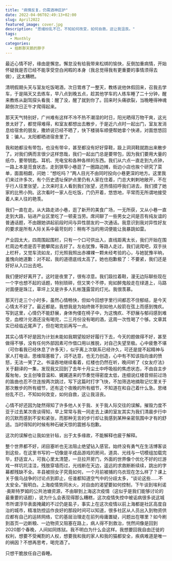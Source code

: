 ```yaml
---
title: "病情反复，仍需酒神庇护"
date: 2022-04-06T02:49:13+02:00
slug: April2022
featured_image: cover.jpg
description: "思绪纷乱不已，不知如何改变，如何自救，这让我沮丧。"
tags:
  - Monthly
categories:
  - 扭断那天鹅的脖子
---
```


最近心情不好，缘由是懈怠。懈怠没有给我带来松绑的愉快，反倒加重病情，开始怀疑我是否已经不能享受空白闲暇的本身（我总觉得我有更重要的事情须得去做），这太糟糕。

清明假期头天与室友吃饭喝酒，次日胃疼了一整天，教练说他休假回来，召我去学车，于是隔天又去练车，早八点到晚五点，趁其他学车的人练车睡了二十分钟，醒来教练从副驾探头看我：醒了没，醒了就到你了。回来时头痛欲裂，当晚睡得神魂颠倒次日正午才爬得起来。

那天天气特别好，广州难有这样不冷不热不潮湿的时日，阳光晒得万物干爽，这光景太好了，都觉得难得，和室友都想出去散步，于是近六点时一起出门，室友发消息给宿舍的朋友，撒娇说已经不晒了，快下楼骑车顺便帮她拿个快递，对面悠悠回复：骗人。太阳都晒进宿舍里了。

我和她都没有带包，也没有带伞，甚至都没有好好穿鞋，趿上洞洞鞋就跑出来散步了。对我们俩而言很少这样悠哉，我们一起出门总是要带包，因为我们要用大量的纸巾，要带钥匙、耳机、充电宝和各种各样的东西。我们从六点一直走到九点钟，一路上本是觅食状态，走到狭窄小巷逛了一圈路边摊，街边小店也挨个研究了菜单，面面相觑，问她：“想吃吗？”两人目光不由同时投向小巷更深的地方。这里我们来过许多次，有个历史遗址保护点里仍有人家在住着，门总大剌剌地敞开，不在乎行人往里张望，上次来时主人看到我们张望，还热情招呼我们进去，我们摸了她家的比熊小狗。这次看时一家人在吃饭，门仍开着，悠悠地，平常而无所谓地接受着人来人往的艳羡。

我们一直在走。从大路走进小巷，逛了新开的美食广场，一无所获，又从小巷一直走到大路，钻进产业区里吃了一顿麦当劳。席间聊了一些男女之间是否有纯友谊的普通话题，不由跟她讲起前段时间与异性朋友的一次通话。我意识到我对异性好友的要求是所有人际关系中最苛刻的：稍有不当的用词便能让我暴跳如雷。

产业园太大，四周围起围栏，只有一个口可供出入，直线距离太长，我们开始在围栏周边考虑是否干脆攀爬出去好了。左右犹豫，等路人走过，我们说爬吧，双手扶上栏杆，又觉车流如龙，灯光照我照出赤裸裸一颗未经考验的心，与她犹豫半晌，羞愧向她道歉：对不起，我的道德底线太高了。她也抱歉极了：不要紧，我们还是好好从入口出去吧。

我们便好好离开了。这时是夜里了，很有凉意。我们趿拉着鞋，漫无边际聊些现在一个字也想不起的话题，特别琐碎，但又笑个不停，宛如醉鬼般走在绿道上，马路对面便是珠江，草坪上又是许多人扎帐篷露营的灯光。我很羡慕。

那天行走三个小时多，虽然心情畅快，但如今回想字里行间都忍不住郁结，是今天心情太不好了。最近都是。我想我是为始终做不到如他人般箭在弦上而感到愧疚。写到这里，心情仍不能舒展，身体佝偻在椅子中，为这愧疚、不舒展与郁闷感到难受，血橙汁兑酒还没有喝完，二三月份没有喝的酒，这周一次性喝了个够。文章其实已经临近尾声了，但在喝完前再写一点。

其实心情不好是因为计划未能如我期望般好好履行下去，今天的题做得不好，甚至做得不够，没有任何外部因素可作借口用以推脱，对自己失望至极。心中疲惫不堪（可你看我已经休息了许多天），似乎离上次联系已经许久，可还是提不起精神与家人打电话，思维阻塞极了，词不达意，也无力创造，心中有不知该指向谁的愤怒，无法一笑了之。书温吞地继续看着，红楼也仍然在听，晚间听了《女友疗法》关于翻译的一集，发现我又回到了去年十月尘土中呼吸般的焦虑状态，不由自主步履匆匆，女主创嗓音温和、娓娓道来的节奏觉得密度太低，连细说红楼音频前过场的笛曲也忍不住连按两次跳过，写下这篇时打字飞快，不加筛选地摘取记忆里关于那次散步的所有细节，还有这个夜晚的所有细节，不知道在和自己着什么急。思绪纷乱不已，不知如何改变，如何自救，这让我沮丧。

心情不好还因为陡然得知了许多他人关于我、关于我人际交往的误解。摧毁力度不亚于过去某次夜谈得知，早上常常与我一同走去上课的室友其实为我们清晨步行中的沉默而感到不安和紧张，而那种无言的步行却让我感到某种亲密氛围中才有的舒适。当时得知的时候有种石破天惊的震撼与抱歉。

这次的误解也让我如坐针毡，出于太多缘故，不能解释也疲于解释。

整个世界都不好，闭目塞听也无法阻止绝望钻入感官。始终没有勇气在生活博客谈到这些，在这里书写的一切像是半成品游戏的房间，道具、光线与一切模组加载完毕，舒适宜人，可我心里太清楚，一旦拉开房门，外面的世界像个优化不好的烂游戏一样坑坑洼洼，残肢穿墙而过，光线断在天边，遥远的求救断断续续，跳出的字幕都残缺不全。丰县被拐女子究竟如何，一个月前被捕的乌衣现在怎么样了？课上关于俄乌战争的讨论点到即止，任谁都知道空气中的分歧太多，“谈论这些……不太安全。”我明白。上海疫情势同水火，对自由的渴望要如何控制，下午谈到埃利诺·奥斯特罗姆的公共池塘资源，不由聊到上海这次疫情（这似乎是我们能够讨论的最重要的话题），说为什么会表现得那么糟糕，这次疫情失控中被诟病很多说这城市所谓浮华表面掩藏的不过仍是虱子，事实上在这次疫情以前上海都是社区高度自治的城市，精准防控运作良好的那段时间可以知道，很多社区从人员出入到物资供应都有自己的运转网络，它的基层治理走在前列毋庸置疑，问题出在哪里？如今刷到首页一边断粮、一边物资又阻塞在路上，病人得不到救治，恍然间像是回到2020那个春晚，人间如同炼狱。我不明白为什么会这样。我想要回我自由迁徙的权利，想要不受阉割的人权，想要我和我的家人和我的猫都安全，疾病难道是唯一的祸因？不想再思考，喝完酒了。

只想干脆放任自己昏睡。
